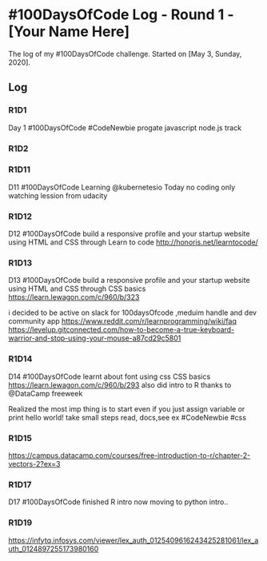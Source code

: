 # #100DaysOfCode Log - Round 1 - [Your Name Here]

The log of my #100DaysOfCode challenge. Started on [May 3, Sunday, 2020].

## Log

### R1D1 
Day 1 #100DaysOfCode #CodeNewbie progate javascript node.js track

### R1D2

### R1D11
D11 #100DaysOfCode Learning 
@kubernetesio
Today no coding only watching lession from udacity 


### R1D12
D12 #100DaysOfCode 
build a responsive profile and your startup website using HTML and CSS through 
Learn to code http://honoris.net/learntocode/

### R1D13
D13 #100DaysOfCode 
build a responsive profile and your startup website using HTML and CSS through 
CSS basics https://learn.lewagon.com/c/960/b/323

i decided to be active on slack for 100daysOfcode ,meduim handle and dev community app
https://www.reddit.com/r/learnprogramming/wiki/faq
https://levelup.gitconnected.com/how-to-become-a-true-keyboard-warrior-and-stop-using-your-mouse-a87cd29c5801

### R1D14
D14 #100DaysOfCode 
learnt about font using css
CSS basics https://learn.lewagon.com/c/960/b/293 
also did intro to R thanks to 
@DataCamp
 freeweek

Realized the most imp thing is to start even if you just assign variable or print hello world! take small steps read, docs,see ex
#CodeNewbie #css

### R1D15
https://campus.datacamp.com/courses/free-introduction-to-r/chapter-2-vectors-2?ex=3

### R1D17
D17 #100DaysOfCode 
 finished R intro now moving to python intro..
 
 ### R1D19
 https://infytq.infosys.com/viewer/lex_auth_0125409616243425281061/lex_auth_0124897255173980160
